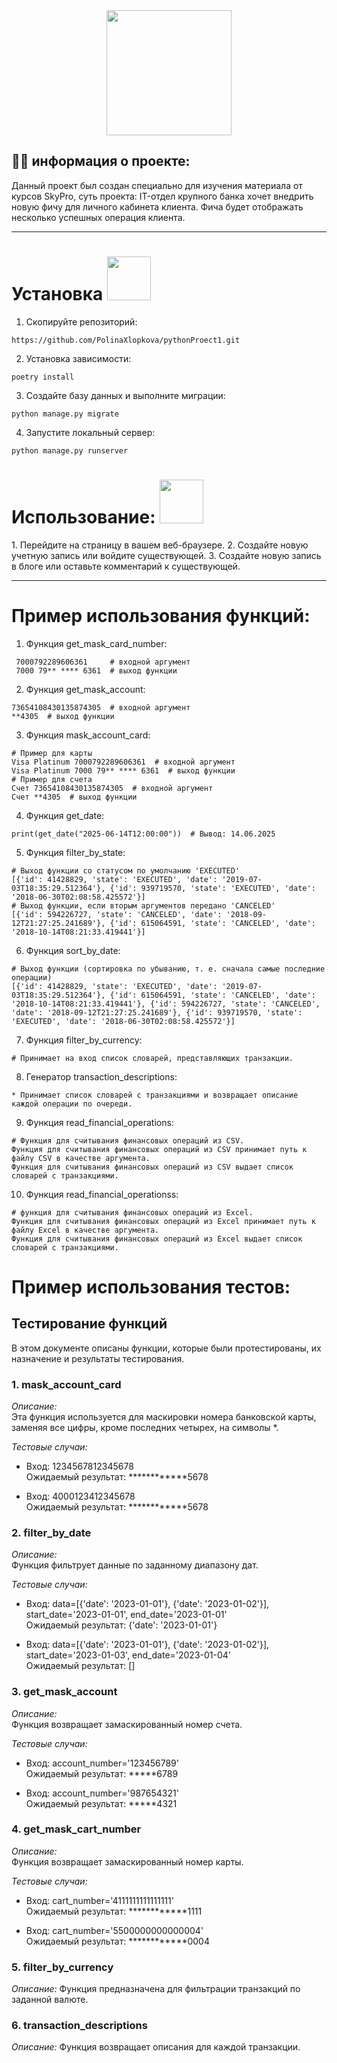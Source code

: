 <div id="header" align="center">
  <img src="https://media4.giphy.com/media/v1.Y2lkPTc5MGI3NjExenJmM2h2Mm82N2JxbDJ2YXdobzhpd3pkd3UyanVlNzZiZWI2dnYzZiZlcD12MV9pbnRlcm5hbF9naWZfYnlfaWQmY3Q9Zw/2IudUHdI075HL02Pkk/giphy.gif" width="200"/>
</div>

## :woman_technologist: информация о проекте:
Данный проект был создан специально для изучения материала от курсов SkyPro, суть проекта: IT-отдел крупного банка хочет внедрить новую фичу для личного кабинета клиента. Фича будет отображать несколько успешных операция клиента.

---

###
<h1>
Установка
  <img src="https://media2.giphy.com/media/v1.Y2lkPTc5MGI3NjExYWRlZTg4OGo2N3p5aGptZjkwYzVlb3U4ZTlobGE5OTQ3aXM3czVmNiZlcD12MV9pbnRlcm5hbF9naWZfYnlfaWQmY3Q9Zw/XGsHjfmwF3VMCuNQA4/giphy.gif" width="70px"/>
</h1>

1. Скопируйте репозиторий:
```
https://github.com/PolinaXlopkova/pythonProect1.git
```

2. Установка зависимости:
```
poetry install
```

3. Создайте базу данных и выполните миграции:
```
python manage.py migrate
```

4. Запустите локальный сервер:
```
python manage.py runserver
```
##
<h1>
Использование:
  <img src="https://media3.giphy.com/media/v1.Y2lkPTc5MGI3NjExYjIwbmQwOXdvMHJsM2IyMnJkZXc1bW1oeWN6a3Ztajg1d2FwcTk3ciZlcD12MV9pbnRlcm5hbF9naWZfYnlfaWQmY3Q9Zw/0weNDO7xfTye4oqkUr/giphy.gif"
width="70px"/>
</h1>  
1. Перейдите на страницу в вашем веб-браузере.
2. Создайте новую учетную запись или войдите существующей.
3. Создайте новую запись в блоге или оставьте комментарий к существующей.

---

###
<h1>
Пример использования функций:
</h1>

1. Функция get_mask_card_number:
```
 7000792289606361     # входной аргумент
 7000 79** **** 6361  # выход функции
```
                               
2. Функция get_mask_account:
```
73654108430135874305  # входной аргумент
**4305  # выход функции
```

3. Функция mask_account_card:
```
# Пример для карты
Visa Platinum 7000792289606361  # входной аргумент
Visa Platinum 7000 79** **** 6361  # выход функции
# Пример для счета
Счет 73654108430135874305  # входной аргумент
Счет **4305  # выход функции
```
4. Функция get_date:
```
print(get_date("2025-06-14T12:00:00"))  # Вывод: 14.06.2025
```
5. Функция filter_by_state:
```
# Выход функции со статусом по умолчанию 'EXECUTED'
[{'id': 41428829, 'state': 'EXECUTED', 'date': '2019-07-03T18:35:29.512364'}, {'id': 939719570, 'state': 'EXECUTED', 'date': '2018-06-30T02:08:58.425572'}]
# Выход функции, если вторым аргументов передано 'CANCELED'
[{'id': 594226727, 'state': 'CANCELED', 'date': '2018-09-12T21:27:25.241689'}, {'id': 615064591, 'state': 'CANCELED', 'date': '2018-10-14T08:21:33.419441'}]
```
6. Функция sort_by_date:
```
# Выход функции (сортировка по убыванию, т. е. сначала самые последние операции)
[{'id': 41428829, 'state': 'EXECUTED', 'date': '2019-07-03T18:35:29.512364'}, {'id': 615064591, 'state': 'CANCELED', 'date': '2018-10-14T08:21:33.419441'}, {'id': 594226727, 'state': 'CANCELED', 'date': '2018-09-12T21:27:25.241689'}, {'id': 939719570, 'state': 'EXECUTED', 'date': '2018-06-30T02:08:58.425572'}]
```
7. Функция filter_by_currency:
```
# Принимает на вход список словарей, представляющих транзакции.
```
8. Генератор transaction_descriptions:
```
* Принимает список словарей с транзакциями и возвращает описание каждой операции по очереди.
```
9. Функция read_financial_operations:
```
# Функция для считывания финансовых операций из CSV.
Функция для считывания финансовых операций из CSV принимает путь к файлу CSV в качестве аргумента.
Функция для считывания финансовых операций из CSV выдает список словарей с транзакциями.
```
10. Функция read_financial_operationss:
```
# функция для считывания финансовых операций из Excel.
Функция для считывания финансовых операций из Excel принимает путь к файлу Excel в качестве аргумента.
Функция для считывания финансовых операций из Excel выдает список словарей с транзакциями.
```
###
<h1>
Пример использования тестов:
</h1>

## Тестирование функций

В этом документе описаны функции, которые были протестированы, их назначение и результаты тестирования.

### 1. mask_account_card

*Описание:*  
Эта функция используется для маскировки номера банковской карты, заменяя все цифры, кроме последних четырех, на символы *.

*Тестовые случаи:*
- Вход: 1234567812345678  
  Ожидаемый результат: ************5678
  
- Вход: 4000123412345678  
  Ожидаемый результат: ************5678

### 2. filter_by_date

*Описание:*  
Функция фильтрует данные по заданному диапазону дат.

*Тестовые случаи:*
- Вход: data=[{'date': '2023-01-01'}, {'date': '2023-01-02'}], start_date='2023-01-01', end_date='2023-01-01'  
  Ожидаемый результат: {'date': '2023-01-01'}

- Вход: data=[{'date': '2023-01-01'}, {'date': '2023-01-02'}], start_date='2023-01-03', end_date='2023-01-04'  
  Ожидаемый результат: []

### 3. get_mask_account

*Описание:*  
Функция возвращает замаскированный номер счета.

*Тестовые случаи:*
- Вход: account_number='123456789'  
  Ожидаемый результат: *****6789

- Вход: account_number='987654321'  
  Ожидаемый результат: *****4321

### 4. get_mask_cart_number

*Описание:*  
Функция возвращает замаскированный номер карты.

*Тестовые случаи:*
- Вход: cart_number='4111111111111111'  
  Ожидаемый результат: ************1111

- Вход: cart_number='5500000000000004'  
  Ожидаемый результат: ************0004

### 5. filter_by_currency

*Описание:*
Функция предназначена для фильтрации транзакций по заданной валюте.

### 6. transaction_descriptions

*Описание:*
Функция возвращает описания для каждой транзакции.
